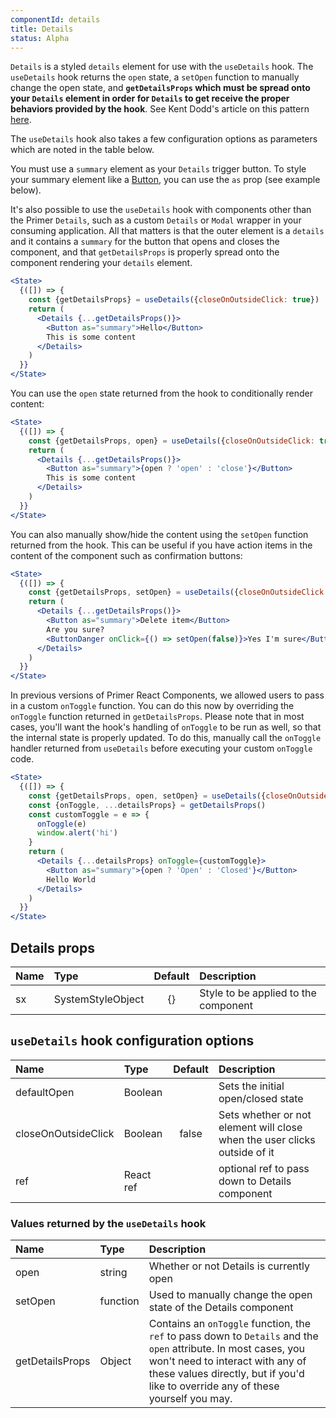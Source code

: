 ```yaml
---
componentId: details
title: Details
status: Alpha
---
```


`Details` is a styled `details` element for use with the `useDetails` hook. The `useDetails` hook returns the `open` state, a `setOpen` function to manually change the open state, and **`getDetailsProps` which must be spread onto your `Details` element in order for `Details` to get receive the proper behaviors provided by the hook**. See Kent Dodd's article on this pattern [here](https://kentcdodds.com/blog/how-to-give-rendering-control-to-users-with-prop-getters).

The `useDetails` hook also takes a few configuration options as parameters which are noted in the table below.

You must use a `summary` element as your `Details` trigger button. To style your summary element like a [Button](./Button), you can use the `as` prop (see example below).

It's also possible to use the `useDetails` hook with components other than the Primer `Details`, such as a custom `Details` or `Modal` wrapper in your consuming application. All that matters is that the outer element is a `details` and it contains a `summary` for the button that opens and closes the component, and that `getDetailsProps` is properly spread onto the component rendering your `details` element.

```jsx live
<State>
  {([]) => {
    const {getDetailsProps} = useDetails({closeOnOutsideClick: true})
    return (
      <Details {...getDetailsProps()}>
        <Button as="summary">Hello</Button>
        This is some content
      </Details>
    )
  }}
</State>
```

You can use the `open` state returned from the hook to conditionally render content:

```jsx live
<State>
  {([]) => {
    const {getDetailsProps, open} = useDetails({closeOnOutsideClick: true})
    return (
      <Details {...getDetailsProps()}>
        <Button as="summary">{open ? 'open' : 'close'}</Button>
        This is some content
      </Details>
    )
  }}
</State>
```

You can also manually show/hide the content using the `setOpen` function returned from the hook. This can be useful if you have action items in the content of the component such as confirmation buttons:

```jsx live
<State>
  {([]) => {
    const {getDetailsProps, setOpen} = useDetails({closeOnOutsideClick: true})
    return (
      <Details {...getDetailsProps()}>
        <Button as="summary">Delete item</Button>
        Are you sure?
        <ButtonDanger onClick={() => setOpen(false)}>Yes I'm sure</ButtonDanger>
      </Details>
    )
  }}
</State>
```

In previous versions of Primer React Components, we allowed users to pass in a custom `onToggle` function. You can do this now by overriding the `onToggle` function returned in `getDetailsProps`. Please note that in most cases, you'll want the hook's handling of `onToggle` to be run as well, so that the internal state is properly updated. To do this, manually call the `onToggle` handler returned from `useDetails` before executing your custom `onToggle` code.

```jsx live
<State>
  {([]) => {
    const {getDetailsProps, open, setOpen} = useDetails({closeOnOutsideClick: true})
    const {onToggle, ...detailsProps} = getDetailsProps()
    const customToggle = e => {
      onToggle(e)
      window.alert('hi')
    }
    return (
      <Details {...detailsProps} onToggle={customToggle}>
        <Button as="summary">{open ? 'Open' : 'Closed'}</Button>
        Hello World
      </Details>
    )
  }}
</State>
```

## Details props

| Name | Type              | Default | Description                          |
| :--- | :---------------- | :-----: | :----------------------------------- |
| sx   | SystemStyleObject |   {}    | Style to be applied to the component |

## `useDetails` hook configuration options

| Name                | Type      | Default | Description                                                               |
| :------------------ | :-------- | :-----: | :------------------------------------------------------------------------ |
| defaultOpen         | Boolean   |         | Sets the initial open/closed state                                        |
| closeOnOutsideClick | Boolean   |  false  | Sets whether or not element will close when the user clicks outside of it |
| ref                 | React ref |         | optional ref to pass down to Details component                            |

### Values returned by the `useDetails` hook

| Name            | Type     | Description                                                                                                                                                                                                                              |
| :-------------- | :------- | :--------------------------------------------------------------------------------------------------------------------------------------------------------------------------------------------------------------------------------------- |
| open            | string   | Whether or not Details is currently open                                                                                                                                                                                                 |
| setOpen         | function | Used to manually change the open state of the Details component                                                                                                                                                                          |
| getDetailsProps | Object   | Contains an `onToggle` function, the `ref` to pass down to `Details` and the `open` attribute. In most cases, you won't need to interact with any of these values directly, but if you'd like to override any of these yourself you may. |
